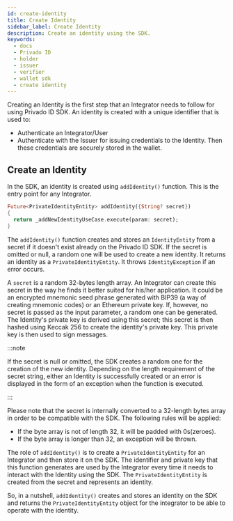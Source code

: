 ```yaml
---
id: create-identity
title: Create Identity
sidebar_label: Create Identity
description: Create an identity using the SDK.
keywords:
  - docs
  - Privado ID
  - holder
  - issuer
  - verifier
  - wallet sdk
  - create identity
---
```


Creating an Identity is the first step that an Integrator needs to follow for using Privado ID SDK. An identity is created with a unique identifier that is used to:

- Authenticate an Integrator/User
- Authenticate with the Issuer for issuing credentials to the Identity. Then these credentials are securely stored in the wallet.

## Create an Identity

In the SDK, an identity is created using `addIdentity()` function. This is the entry point for any Integrator.

```dart
Future<PrivateIdentityEntity> addIdentity({String? secret})
{
  return _addNewIdentityUseCase.execute(param: secret);
}
```

The `addIdentity()` function creates and stores an `IdentityEntity` from a secret if it doesn't exist already on the Privado ID SDK. If the secret is omitted or null, a random one will be used to create a new identity. It returns an identity as a `PrivateIdentityEntity`. It throws `IdentityException` if an error occurs.

A `secret` is a random 32-bytes length array. An Integrator can create this secret in the way he finds it better suited for his/her application. It could be an encrypted mnemonic seed phrase generated with BIP39 (a way of creating mnemonic codes) or an Ethereum private key. If, however, no secret is passed as the input parameter, a random one can be generated. The Identity's private key is derived using this secret; this secret is then hashed using Keccak 256 to create the identity's private key. This private key is then used to sign messages.

:::note

If the secret is null or omitted, the SDK creates a random one for the creation of the new identity. Depending on the length requirement of the secret string, either an Identity is successfully created or an error is displayed in the form of an exception when the function is executed.

:::

Please note that the secret is internally converted to a 32-length bytes array in order to be compatible with the SDK. The following rules will be applied:

- If the byte array is not of length 32, it will be padded with 0s(zeroes).
- If the byte array is longer than 32, an exception will be thrown.

The role of `addIdentity()` is to create a `PrivateIdentityEntity` for an Integrator and then store it on the SDK. The identifier and private key that this function generates are used by the Integrator every time it needs to interact with the Identity using the SDK. The `PrivateIdentityEntity` is created from the secret and represents an identity.

So, in a nutshell, `addIdentity()` creates and stores an identity on the SDK and returns the `PrivateIdentityEntity` object for the integrator to be able to operate with the identity.
